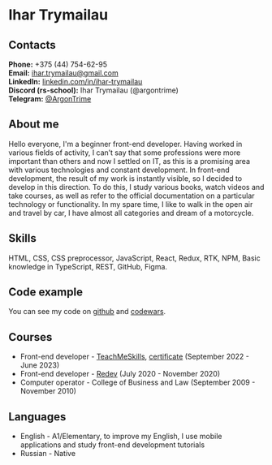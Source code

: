 # Ihar Trymailau

## Contacts

**Phone:** +375 (44) 754-62-95  
**Email:** ihar.trymailau@gmail.com  
**LinkedIn:** [linkedin.com/in/ihar-trymailau](https://www.linkedin.com/in/ihar-trymailau/)  
**Discord (rs-school):** Ihar Trymailau (@argontrime)  
**Telegram:** [@ArgonTrime](https://t.me/ArgonTrime)

## About me

Hello everyone, I'm a beginner front-end developer. Having worked in various fields of activity, I can’t say that some professions were more important than others and now I settled on IT, as this is a promising area with various technologies and constant development. In front-end development, the result of my work is instantly visible, so I decided to develop in this direction. To do this, I study various books, watch videos and take courses, as well as refer to the official documentation on a particular technology or functionality. In my spare time, I like to walk in the open air and travel by car, I have almost all categories and dream of a motorcycle.

## Skills

HTML, CSS, CSS preprocessor, JavaScript, React, Redux, RTK, NPM, Basic knowledge in TypeScript, REST, GitHub, Figma.

## Code example

You can see my code on [github](https://github.com/ArgonTrime) and [codewars](https://www.codewars.com/users/ArgonTrime).

## Courses

- Front-end developer - [TeachMeSkills](https://teachmeskills.by/), [certificate](https://drive.google.com/file/d/14c6NfcTuW8i6DSmogRiEMwKnD6l5papn/view?usp=drive_link) (September 2022 - June 2023)
- Front-end developer - [Redev](https://www.instagram.com/redev_courses/?hl=ru) (July 2020 - November 2020)
- Computer operator - College of Business and Law (September 2009 - November 2010)

## Languages

- English - A1/Elementary, to improve my English, I use mobile applications and study front-end development tutorials
- Russian - Native
